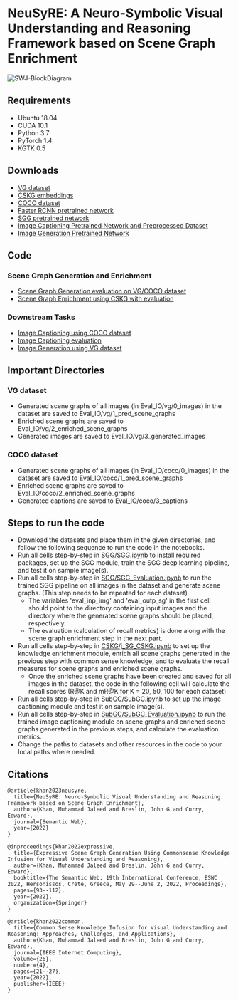 # NeuSyRE: A Neuro-Symbolic Visual Understanding and Reasoning Framework based on Scene Graph Enrichment

![SWJ-BlockDiagram](https://user-images.githubusercontent.com/71158275/226135008-08114a1d-da4d-4e24-bd00-a0583d8eaab9.jpg)

## Requirements
- Ubuntu 18.04
- CUDA 10.1
- Python 3.7
- PyTorch 1.4
- KGTK 0.5

## Downloads
- [VG dataset](https://visualgenome.org/api/v0/api_home.html)
- [CSKG embeddings](https://drive.google.com/drive/u/1/folders/16347KHSloJJZIbgC9V5gH7_pRx0CzjPQ)
- [COCO dataset](https://cocodataset.org/#captions-2015)
- [Faster RCNN pretrained network](https://1drv.ms/u/s!AmRLLNf6bzcir8xemVHbqPBrvjjtQg?e=hAhYCw)
- [SGG pretrained network](https://1drv.ms/u/s!AmRLLNf6bzcir9x7OYb6sKBlzoXuYA?e=s3Y602)
- [Image Captioning Pretrained Network and Preprocessed Dataset](https://drive.google.com/drive/folders/1mCx8R8d36ZpUSoVZKExs0FDA_IXiAiZA?usp=sharing)
- [Image Generation Pretrained Network](https://github.com/google/sg2im)

## Code
### Scene Graph Generation and Enrichment
- [Scene Graph Generation evaluation on VG/COCO dataset](SGG/SGG_Evaluation.ipynb)
- [Scene Graph Enrichment using CSKG with evaluation](CSKG/j_SG_CSKG.ipynb)
### Downstream Tasks
- [Image Captioning using COCO dataset](SubGC/SubGC.ipynb) 
- [Image Captioning evaluation](SubGC/SubGC_evaluation.ipynb)
- [Image Generation using VG dataset](SG2IM/SG2IM.ipynb)

## Important Directories
### VG dataset
- Generated scene graphs of all images (in Eval_IO/vg/0_images) in the dataset are saved to Eval_IO/vg/1_pred_scene_graphs
- Enriched scene graphs are saved to Eval_IO/vg/2_enriched_scene_graphs
- Generated images are saved to Eval_IO/vg/3_generated_images
### COCO dataset
- Generated scene graphs of all images (in Eval_IO/coco/0_images) in the dataset are saved to Eval_IO/coco/1_pred_scene_graphs
- Enriched scene graphs are saved to Eval_IO/coco/2_enriched_scene_graphs
- Generated captions are saved to Eval_IO/coco/3_captions

## Steps to run the code
- Download the datasets and place them in the given directories, and follow the following sequence to run the code in the notebooks. 
- Run all cells step-by-step in [SGG/SGG.ipynb](SGG/SGG.ipynb) to install required packages, set up the SGG module, train the SGG deep learning pipeline, and test it on sample image(s).
- Run all cells step-by-step in [SGG/SGG_Evaluation.ipynb](SGG/SGG_Evaluation.ipynb) to run the trained SGG pipeline on all images in the dataset and generate scene graphs. (This step needs to be repeated for each dataset)
  - The variables 'eval_inp_img' and 'eval_outp_sg' in the first cell should point to the directory containing input images and the directory where the generated scene graphs should be placed, respectively.
  - The evaluation (calculation of recall metrics) is done along with the scene graph enrichment step in the next part. 
- Run all cells step-by-step in [CSKG/j_SG_CSKG.ipynb](CSKG/j_SG_CSKG.ipynb) to set up the knowledge enrichment module, enrich all scene graphs generated in the previous step with common sense knowledge, and to evaluate the recall measures for scene graphs and enriched scene graphs.
  - Once the enriched scene graphs have been created and saved for all images in the dataset, the code in the following cell will calculate the recall scores (R@K and mR@K for K = 20, 50, 100 for each dataset)
- Run all cells step-by-step in [SubGC/SubGC.ipynb](SubGC/SubGC.ipynb) to set up the image captioning module and test it on sample image(s). 
- Run all cells step-by-step in [SubGC/SubGC_Evaluation.ipynb](SubGC/SubGC_Evaluation.ipynb) to run the trained image captioning module on scene graphs and enriched scene graphs generated in the previous steps, and calculate the evaluation metrics.
- Change the paths to datasets and other resources in the code to your local paths where needed.

## Citations
```
@article{khan2023neusyre,
  title={NeuSyRE: Neuro-Symbolic Visual Understanding and Reasoning Framework based on Scene Graph Enrichment},
  author={Khan, Muhammad Jaleed and Breslin, John G and Curry, Edward},
  journal={Semantic Web},
  year={2022}
}

@inproceedings{khan2022expressive,
  title={Expressive Scene Graph Generation Using Commonsense Knowledge Infusion for Visual Understanding and Reasoning},
  author={Khan, Muhammad Jaleed and Breslin, John G and Curry, Edward},
  booktitle={The Semantic Web: 19th International Conference, ESWC 2022, Hersonissos, Crete, Greece, May 29--June 2, 2022, Proceedings},
  pages={93--112},
  year={2022},
  organization={Springer}
}

@article{khan2022common,
  title={Common Sense Knowledge Infusion for Visual Understanding and Reasoning: Approaches, Challenges, and Applications},
  author={Khan, Muhammad Jaleed and Breslin, John G and Curry, Edward},
  journal={IEEE Internet Computing},
  volume={26},
  number={4},
  pages={21--27},
  year={2022},
  publisher={IEEE}
}

```
